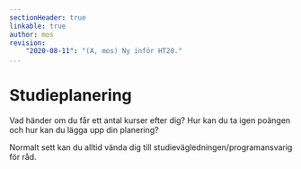 ```yaml
---
sectionHeader: true
linkable: true
author: mos
revision:
    "2020-08-11": "(A, mos) Ny inför HT20."
...
```

Studieplanering
===========================

Vad händer om du får ett antal kurser efter dig? Hur kan du ta igen poängen och hur kan du lägga upp din planering?

Normalt sett kan du alltid vända dig till studievägledningen/programansvarig för råd.
